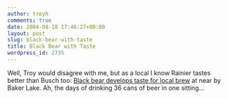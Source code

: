 ```yaml
---
author: troyh
comments: true
date: 2004-08-18 17:46:27+00:00
layout: post
slug: black-bear-with-taste
title: Black Bear with Taste
wordpress_id: 2735
---
```


Well, Troy would disagree with me, but as a local I know Rainier tastes better than Busch too:  [Black bear develops taste for local brew](http://seattlepi.nwsource.com/local/186757_beerbear18.html?source=rss) at near by Baker Lake.  Ah, the days of drinking 36 cans of beer in one sitting...
